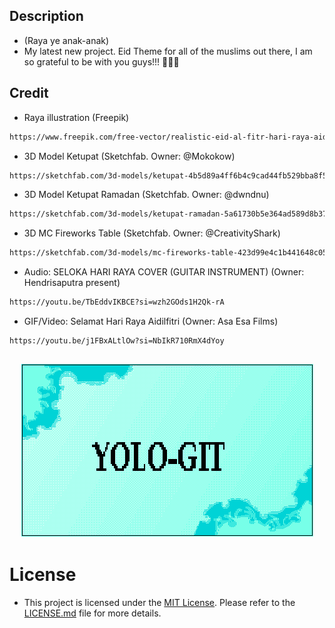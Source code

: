 ## Description

- (Raya ye anak-anak)
- My latest new project. Eid Theme for all of the muslims out there, I am so grateful to be with you guys!!! 🥳🥳🥳

## Credit

- Raya illustration (Freepik) 
```bash
https://www.freepik.com/free-vector/realistic-eid-al-fitr-hari-raya-aidilfitri-illustration_13184329.htm#query=hari%20raya&position=1&from_view=keyword&track=ais&uuid=6880805c-feff-4646-a7ef-f153814fe866
```
- 3D Model Ketupat (Sketchfab. Owner: @Mokokow) 
```bash
https://sketchfab.com/3d-models/ketupat-4b5d89a4ff6b4c9cad44fb529bba8f52
```

- 3D Model Ketupat Ramadan (Sketchfab. Owner: @dwndnu) 
```bash
https://sketchfab.com/3d-models/ketupat-ramadan-5a61730b5e364ad589d8b37780f8b506
```

- 3D MC Fireworks Table (Sketchfab. Owner: @CreativityShark) 
```bash
https://sketchfab.com/3d-models/mc-fireworks-table-423d99e4c1b441648c05b7ff73ec0ed1
```

- Audio: SELOKA HARI RAYA COVER (GUITAR INSTRUMENT) (Owner: Hendrisaputra present)
```bash
https://youtu.be/TbEddvIKBCE?si=wzh2GOds1H2Qk-rA
```

- GIF/Video: Selamat Hari Raya Aidilfitri (Owner: Asa Esa Films) 
```bash
https://youtu.be/j1FBxALtlOw?si=NbIkR710RmX4dYoy
```

## <p align="center"><img src="name_template.png"></p>

# License

- This project is licensed under the [MIT License](LICENSE.md). Please refer to the [LICENSE.md](LICENSE.md) file for more details.